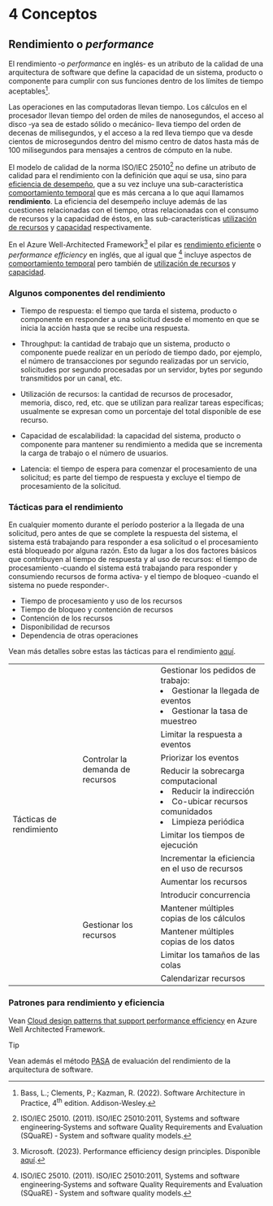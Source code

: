 # 4 Conceptos

## Rendimiento o *performance*

El rendimiento ‑o *performance* en inglés‑ es un atributo de la calidad de una
arquitectura de software que define la capacidad de un sistema, producto o
componente para cumplir con sus funciones dentro de los límites de tiempo
aceptables[^1].

[^1]: Bass, L.; Clements, P.; Kazman, R. (2022). Software Architecture in
    Practice, 4<sup>th</sup> edition. Addison-Wesley.

Las operaciones en las computadoras llevan tiempo. Los cálculos en el procesador
llevan tiempo del orden de miles de nanosegundos, el acceso al disco ‑ya sea de
estado sólido o mecánico‑ lleva tiempo del orden de decenas de milisegundos, y
el acceso a la red lleva tiempo que va desde cientos de microsegundos dentro del
mismo centro de datos hasta más de 100 milisegundos para mensajes a centros de
cómputo en la nube.

El modelo de calidad de la norma ISO/IEC 25010[^2] no define un atributo de
calidad para el rendimiento con la definición que aquí se usa, sino para
[eficiencia de desempeño](./4_Atributo_de_calidad.md#eficiencia-de-desempeño),
que a su vez incluye una sub-característica [comportamiento
temporal](./4_Atributo_de_calidad.md#comportamiento-temporal)  que es más
cercana a lo que aquí llamamos **rendimiento**. La eficiencia del desempeño
incluye además de las cuestiones relacionadas con el tiempo, otras relacionadas
con el consumo de recursos y la capacidad de éstos, en las sub-características
[utilización de recursos](./4_Atributo_de_calidad.md#utilización-de-recursos) y
[capacidad](./4_Atributo_de_calidad.md#capacidad) respectivamente.

[^2]: ISO/IEC 25010. (2011). ISO/IEC 25010:2011, Systems and software
    engineering‑Systems and software Quality Requirements and Evaluation
    (SQuaRE) ‑ System and software quality models.

En el Azure Well-Architected Framework[^3] el pilar es [rendimiento
eficiente](https://learn.microsoft.com/en-us/azure/well-architected/performance-efficiency/)
o *performance efficiency* en inglés, que al igual que [^2] incluye aspectos de
[comportamiento temporal](./4_Atributo_de_calidad.md#comportamiento-temporal)
pero también de [utilización de
recursos](./4_Atributo_de_calidad.md#utilización-de-recursos) y
[capacidad](./4_Atributo_de_calidad.md#capacidad).

[^3]: Microsoft. (2023). Performance efficiency design principles. Disponible
    [aquí](https://learn.microsoft.com/en-us/azure/well-architected/performance-efficiency/principles).

### Algunos componentes del rendimiento

* Tiempo de respuesta: el tiempo que tarda el sistema, producto o componente en
   responder a una solicitud desde el momento en que se inicia la acción hasta
   que se recibe una respuesta.

* Throughput: la cantidad de trabajo que un sistema, producto o componente
   puede realizar en un período de tiempo dado, por ejemplo, el número de
   transacciones por segundo realizadas por un servicio, solicitudes por segundo
   procesadas por un servidor, bytes por segundo transmitidos por un canal, etc.

* Utilización de recursos: la cantidad de recursos de procesador, memoria,
   disco, red, etc. que se utilizan para realizar tareas específicas; usualmente
   se expresan como un porcentaje del total disponible de ese recurso.

* Capacidad de escalabilidad: la capacidad del sistema, producto o componente
   para mantener su rendimiento a medida que se incrementa la carga de trabajo o
   el número de usuarios.

* Latencia: el tiempo de espera para comenzar el procesamiento de una
   solicitud; es parte del tiempo de respuesta y excluye el tiempo de
   procesamiento de la solicitud.

### Tácticas para el rendimiento

En cualquier momento durante el período posterior a la llegada de una solicitud,
pero antes de que se complete la respuesta del sistema, el sistema está
trabajando para responder a esa solicitud o el procesamiento está bloqueado por
alguna razón. Esto da lugar a los dos factores básicos que contribuyen al tiempo
de respuesta y al uso de recursos: el tiempo de procesamiento ‑cuando el sistema
está trabajando para responder y consumiendo recursos de forma activa‑ y el
tiempo de bloqueo ‑cuando el sistema no puede responder‑.

* Tiempo de procesamiento y uso de los recursos
* Tiempo de bloqueo y contención de recursos
* Contención de los recursos
* Disponibilidad de recursos
* Dependencia de otras operaciones

Vean más detalles sobre estas las tácticas para el rendimiento
[aquí](/2_Tecnicas_y_herramientas/2_5_2_Tacticas_rendimiento.md).

<table>
  <tr>
    <td rowspan="12">Tácticas de rendimiento</td>
    <td rowspan="6">Controlar la demanda de recursos</td>
    <td>
      Gestionar los pedidos de trabajo:<br>
      <li>Gestionar la llegada de eventos</li>
      <li>Gestionar la tasa de muestreo</li>
   </td>
  </tr>
  <tr>
   <td>Limitar la respuesta a eventos</td>
  </tr>
   <td>Priorizar los eventos</td>
  <tr>
   <td>
      Reducir la sobrecarga computacional
      <li>Reducir la indirección</li>
      <li>Co-ubicar recursos comunidados</li>
      <li>Limpieza periódica</li>
   </td>
  </tr>
  <tr>
    <td>Limitar los tiempos de ejecución</td>
  </tr>
  <tr>
    <td>Incrementar la eficiencia en el uso de recursos</td>
  </tr>
  <tr>
    <td rowspan="6">Gestionar los recursos</td>
    <td>Aumentar los recursos</td>
  </tr>
  <tr>
    <td>Introducir concurrencia</td>
  </tr>
  <tr>
    <td>Mantener múltiples copias de los cálculos</td>
  </tr>
  <tr>
    <td>Mantener múltiples copias de los datos</td>
  </tr>
  <tr>
    <td>Limitar los tamaños de las colas</td>
  </tr>
  <tr>
    <td>Calendarizar recursos</td>
  </tr>
</table>

### Patrones para rendimiento y eficiencia

Vean [Cloud design patterns that support performance
efficiency](https://learn.microsoft.com/en-us/azure/well-architected/performance-efficiency/design-patterns)
en Azure Well Architected Framework.

> [!TIP]
> Vean además el método [PASA](/2_Tecnicas_y_herramientas/2_9_4_PASA.md) de
> evaluación del rendimiento de la arquitectura de software.
